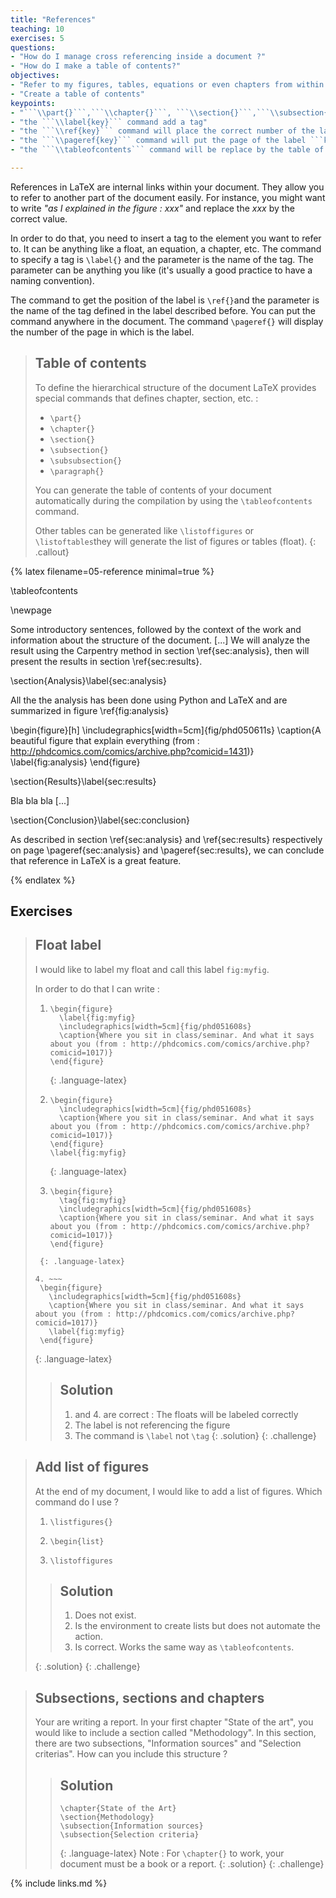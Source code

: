 ```yaml
---
title: "References"
teaching: 10
exercises: 5
questions:
- "How do I manage cross referencing inside a document ?"
- "How do I make a table of contents?"
objectives:
- "Refer to my figures, tables, equations or even chapters from within my document"
- "Create a table of contents"
keypoints:
- "```\\part{}```,```\\chapter{}```, ```\\section{}```,```\\subsection{}```,```\\subsubsection{}```,```\\paragraph{}``` are used to specify the hierarchical structure of the document"
- "the ```\\label{key}``` command add a tag"
- "the ```\\ref{key}``` command will place the correct number of the label ```key``` during compilation"
- "the ```\\pageref{key}``` command will put the page of the label ```key``` during compilation"
- "the ```\\tableofcontents``` command will be replace by the table of contents of the document"

---
```


References in LaTeX are internal links within your document. They allow you to refer to another part of the document easily. For instance, you might want to write _"as I explained in the figure : xxx"_ and replace the _xxx_ by the correct value.

In order to do that, you need to insert a tag to the element you want to refer to. It can be anything like a float, an equation, a chapter, etc. The command to specify a tag is ```\label{}``` and the parameter is the name of the tag. The parameter can be anything you like (it's usually a good practice to have a naming convention).

The command to get the position of the label is ```\ref{}```and the parameter is the name of the tag defined in the label described before.  You can put the command anywhere in the document. The command ```\pageref{}``` will display the number of the page in which is the label.



> ## Table of contents
> To define the hierarchical structure of the document LaTeX provides special commands that defines chapter, section, etc. :
> * ```\part{}```
> * ```\chapter{}```
> * ```\section{}```
> * ```\subsection{}```
> * ```\subsubsection{}```
> * ```\paragraph{}```
>
> You can generate the table of contents of your document automatically during the compilation by using the ```\tableofcontents``` command.
>
> Other tables can be generated like ```\listoffigures``` or ```\listoftables```they will generate the list of figures or tables (float).
{: .callout}


{% latex filename=05-reference minimal=true %}

\tableofcontents

\newpage



Some introductory sentences, followed by the context of the work and information about the structure of the document. [...]
We will analyze the result using the Carpentry method in section \ref{sec:analysis}, then will present the results in section \ref{sec:results}.

\section{Analysis}\label{sec:analysis}

All the the analysis has been done using Python and LaTeX and are summarized in figure \ref{fig:analysis}

\begin{figure}[h]
\includegraphics[width=5cm]{fig/phd050611s}
\caption{A beautiful figure that explain everything (from : http://phdcomics.com/comics/archive.php?comicid=1431)}
\label{fig:analysis}
\end{figure}

\section{Results}\label{sec:results}

Bla bla bla [...]

\section{Conclusion}\label{sec:conclusion}

As described in section \ref{sec:analysis} and \ref{sec:results} respectively on page \pageref{sec:analysis} and \pageref{sec:results}, we can conclude that reference in LaTeX is a great feature.

{% endlatex %}

## Exercises


> ## Float label
>
> I would like to label my float and call this label ```fig:myfig```.
>
> In order to do that I can write :
>
> 1. ~~~
>    \begin{figure}
>      \label{fig:myfig}
>      \includegraphics[width=5cm]{fig/phd051608s}
>      \caption{Where you sit in class/seminar. And what it says about you (from : http://phdcomics.com/comics/archive.php?comicid=1017)}
>    \end{figure}
>    ~~~
>    {: .language-latex}
>    
> 2. ~~~
>    \begin{figure}
>      \includegraphics[width=5cm]{fig/phd051608s}
>      \caption{Where you sit in class/seminar. And what it says about you (from : http://phdcomics.com/comics/archive.php?comicid=1017)}
>    \end{figure}
>    \label{fig:myfig}
>    ~~~
>    {: .language-latex}
>
> 3. ~~~
>    \begin{figure}
>      \tag{fig:myfig}
>      \includegraphics[width=5cm]{fig/phd051608s}
>      \caption{Where you sit in class/seminar. And what it says about you (from : http://phdcomics.com/comics/archive.php?comicid=1017)}
>    \end{figure}
>   ~~~
>    {: .language-latex}
>    
> 4. ~~~
>    \begin{figure}
>      \includegraphics[width=5cm]{fig/phd051608s}
>      \caption{Where you sit in class/seminar. And what it says about you (from : http://phdcomics.com/comics/archive.php?comicid=1017)}
>      \label{fig:myfig}
>    \end{figure}
>    ~~~
>    {: .language-latex}
>
> > ## Solution
> > 1. and 4. are correct : The floats will be labeled correctly
> > 2. The label is not referencing the figure
> > 3. The command is ```\label``` not ```\tag```
> {: .solution}
{: .challenge}


> ## Add list of figures
>
> At the end of my document, I would like to add a list of figures. Which command do I use ?
>
> 1. ```\listfigures{}```
>
> 2. ```\begin{list}```
>
> 3. ```\listoffigures```
>
> > ## Solution
> > 1. Does not exist.
> > 2. Is the environment to create lists but does not automate the action.
> > 3. Is correct. Works the same way as ```\tableofcontents```.
> >
> {: .solution}
{: .challenge}

> ## Subsections, sections and chapters
>
> Your are writing a report.
> In your first chapter "State of the art", you would like to include a section called "Methodology". In this section, there are two subsections, "Information sources" and "Selection criterias". How can you include this structure ?
>
> > ## Solution
> > ~~~
> > \chapter{State of the Art}
> > \section{Methodology}
> > \subsection{Information sources}
> > \subsection{Selection criteria}
> > ~~~
> > {: .language-latex}
> > Note : For ```\chapter{}``` to work, your document must be a book or a report.
> {: .solution}
{: .challenge}



{% include links.md %}
